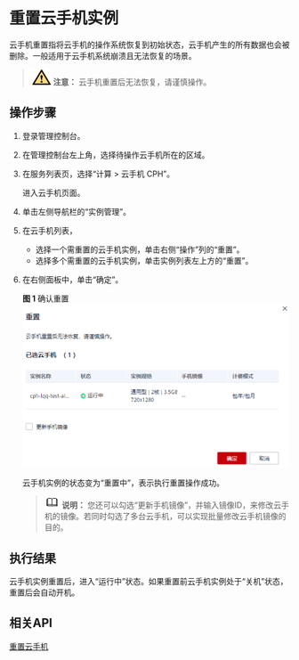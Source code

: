 # 重置云手机实例<a name="cph_ug_0008"></a>

云手机重置指将云手机的操作系统恢复到初始状态，云手机产生的所有数据也会被删除。一般适用于云手机系统崩溃且无法恢复的场景。

>![](public_sys-resources/icon-caution.gif) **注意：** 
>云手机重置后无法恢复，请谨慎操作。

## 操作步骤<a name="section18904164395319"></a>

1.  登录管理控制台。
2.  在管理控制台左上角，选择待操作云手机所在的区域。
3.  在服务列表页，选择“计算 \> 云手机 CPH”。

    进入云手机页面。

4.  单击左侧导航栏的“实例管理”。
5.  在云手机列表，
    -   选择一个需重置的云手机实例，单击右侧“操作”列的“重置”。
    -   选择多个需重置的云手机实例，单击实例列表左上方的“重置”。

6.  在右侧面板中，单击“确定”。

    **图 1**  确认重置<a name="fig16897644163418"></a>  
    ![](figures/确认重置.png "确认重置")

    云手机实例的状态变为“重置中”，表示执行重置操作成功。

    >![](public_sys-resources/icon-note.gif) **说明：** 
    >您还可以勾选“更新手机镜像”，并输入镜像ID，来修改云手机的镜像。若同时勾选了多台云手机，可以实现批量修改云手机镜像的目的。


## 执行结果<a name="section158152016237"></a>

云手机实例重置后，进入“运行中”状态。如果重置前云手机实例处于“关机”状态，重置后会自动开机。

## 相关API<a name="section9347175410293"></a>

[重置云手机](https://support.huaweicloud.com/api-cph/cph_api_0514.html)

